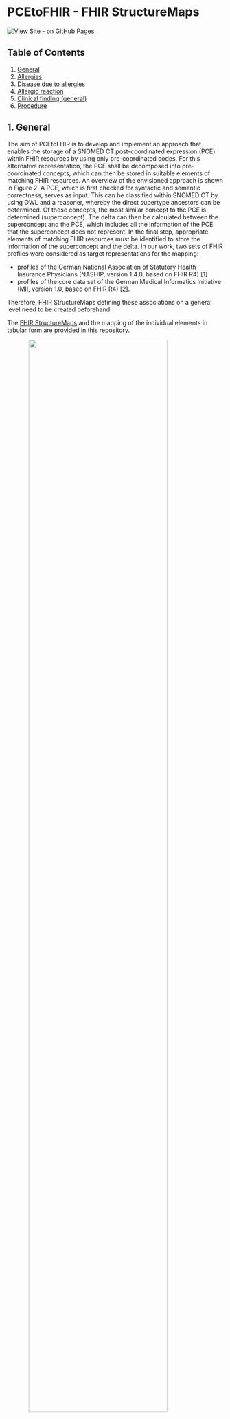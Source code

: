 # PCEtoFHIR - FHIR StructureMaps

[![View Site - on GitHub Pages](https://img.shields.io/badge/View_Site-on_GitHub_Pages-blueviolet?logo=github)](https://itcr-uni-luebeck.github.io/pce-to-fhir/)

## Table of Contents

1. [General](#1-general)
2. [Allergies](#2-allergies)
3. [Disease due to allergies](#3-disease-due-to-allergies)
4. [Allergic reaction](#4-allergic-reaction)
5. [Clinical finding (general)](#5-clinical-finding-general)
6. [Procedure](#6-procedure)

## 1. General
The aim of PCEtoFHIR is to develop and implement an approach that enables the storage of a SNOMED CT post-coordinated expression (PCE) within FHIR resources by using only pre-coordinated codes. For this alternative representation, the PCE shall be decomposed into pre-coordinated concepts, which can then be stored in suitable elements of matching FHIR resources.  An overview of the envisioned approach is shown in Figure 2.
A PCE, which is first checked for syntactic and semantic correctness, serves as input. This can be classified within SNOMED CT by using OWL and a reasoner, whereby the direct supertype ancestors can be determined. Of these concepts, the most similar concept to the PCE is determined (superconcept). The delta can then be calculated between the superconcept and the PCE, which includes all the information of the PCE that the superconcept does not represent. In the final step, appropriate elements of matching FHIR resources must be identified to store the information of the superconcept and the delta. In our work, two sets of FHIR profiles were considered as target representations for the mapping:
* profiles of the German National Association of Statutory Health Insurance Physicians (NASHIP, version 1.4.0, based on FHIR R4) [1] 
* profiles of the core data set of the German Medical Informatics Initiative (MII, version 1.0, based on FHIR R4) [2].  

Therefore, FHIR StructureMaps defining these associations on a general level need to be created beforehand.

The [FHIR StructureMaps]() and the mapping of the individual elements in tabular form are provided in this repository.

<img src="Images\overview-methods.png" style="width:80%; display: block; margin-left: auto; margin-right: auto; margin-bottom: 30px"/>

#### Publication
Ohlsen T, Drenkhahn C, Ingenerf J. Decomposition of post-coordinated SNOMED CT expressions for storage as HL7 FHIR resources (PCEtoFHIR) (Preprint). JMIR Medical Informatics. Published online February 28, 2024. doi:10.2196/preprints.57853


## 2. Allergies
Value rage: << 609328004 |Allergic disposition (finding)|

<table style="margin-left: auto; margin-right: auto;  margin-bottom: 30px">
    <tr>
        <th> <p style="margin-bottom:-5px">SNOMED CT element</p> </th>
        <th> <p style="margin-bottom:-5px">FHIRPath NASHIP</p> </th>
        <th> <p style="margin-bottom:-5px">FHIRPath MII</p> </th>
    </tr>
    <tr>
        <td> <p style="margin-bottom:-5px"><font color="#FF7F0E">Super concept</font></p></td>
        <td>---</td>
        <td>Condition.code</td>
    </tr>
    <tr>
        <td> <p style="margin-bottom:-5px"><font color="#FF7F0E">Causative agent</font></p></td>
        <td>AllergyIntolerance.code</td>
        <td>---</td>
    </tr>
    <tr>
        <td rowspan="2"> <p style="margin-bottom:-5px"><font color="#FF7F0E">Finding site</font></p> </td>
        <td rowspan="2"> <p style="margin-bottom:-5px">Extension von HL7 International: <br>AllergyIntolerance.openEHR-location</p> </td>
        <td> <p style="margin-bottom:-5px">Observation.bodySite</p> </td>
    </tr>
    <tr>
        <td> <p style="margin-bottom:-5px">Condition.bodySite</p> </td>
    </tr>
    <tr>
        <td rowspan="2"> <p style="margin-bottom:-5px"><font color="#FF7F0E">Associated morphology</font></p> </td>
        <td rowspan="2"> <p style="margin-bottom:-5px">AllergyIntolerance.reaction.manifestation.coding:snomed</p> </td>
        <td> <p style="margin-bottom:-5px">Observation.code</p> </td>
    </tr>
    <tr>
        <td> <p style="margin-bottom:-5px">Condition.evidence.code</p> </td>
    </tr>
    <tr>
        <td> <p style="margin-bottom:-5px"><font color="#FF7F0E">Pathological process</font></p> </td>
        <td> <p style="margin-bottom:-5px">AllergyIntolerance.reaction.manifestation.coding:snomed</p> </td>
        <td> <p style="margin-bottom:-5px">Condition.evidence.code</p> </td>
    </tr>
    <tr>
        <td> <p style="margin-bottom:-5px"><font color="#FF7F0E">Has realization</font></p> </td>
        <td> <p style="margin-bottom:-5px">AllergyIntolerance.reaction.manifestation.coding:snomed</p> </td>
        <td> <p style="margin-bottom:-5px">Condition.evidence.code</p> </td>
    </tr>
    <tr>
        <td> <p style="margin-bottom:-5px"><font color="#FF7F0E">Occurrence</font></p></td>
        <td>AllergyIntolerance.onsetAge.extension:lebensphase-von</td>
        <td>Condition.onset[x]:onsetPeriod.start.extension:lebensphase-von</td>
    </tr>
    <tr>
        <td> <p style="margin-bottom:-5px"><font color="#FF7F0E">Clinical course</font></p></td>
        <td>---</td>
        <td>Extension von HL7 International: <br>Condition.condition-diseaseCourse</td>
    </tr>
    <tr>
        <td> <p style="margin-bottom:-5px"><font color="#FF7F0E">Due to</font></p></td>
        <td>---</td>
        <td>Extension von HL7 International: <br>Condition.condition-dueTo</td>
    </tr>
</table>


#### References
MII:
* Condition.evidence.detail referenced Observation

#### Names of profiles
NASHIP:
* KBV_PR_Base_AllergyIntolerance

MII:
* Profile - Observation - Laboruntersuchung
* Profile - Condition - Diagnose


## 3. Disease due to allergies
Value rage: <<781474001 |Allergic disorder (disorder)|

<table style="margin-left: auto; margin-right: auto;  margin-bottom: 30px">
    <tr>
        <th> <p style="margin-bottom:-5px">SNOMED CT element</p> </th>
        <th> <p style="margin-bottom:-5px">FHIRPath NASHIP</p> </th>
        <th> <p style="margin-bottom:-5px">FHIRPath MII</p> </th>
    </tr>
    <tr>
        <td> <p style="margin-bottom:-5px"><font color="#FF7F0E">Super concept</font></p></td>
        <td>Condition.code</td>
        <td>Condition.code</td>
    </tr>
    <tr>
        <td> <p style="margin-bottom:-5px"><font color="#FF7F0E">Causative agent</font></p></td>
        <td>AllergyIntolerance.code</td>
        <td>---</td>
    </tr>
    <tr>
        <td rowspan="2"> <p style="margin-bottom:-5px"><font color="#FF7F0E">Finding site</font></p> </td>
        <td rowspan="2"> <p style="margin-bottom:-5px">Condition.bodySite</p> </td>
        <td> <p style="margin-bottom:-5px">Observation.bodySite</p> </td>
    </tr>
    <tr>
        <td> <p style="margin-bottom:-5px">Condition.bodySite</p> </td>
    </tr>
    <tr>
        <td rowspan="2"> <p style="margin-bottom:-5px"><font color="#FF7F0E">Associated morphology</font></p> </td>
        <td> <p style="margin-bottom:-5px">AllergyIntolerance.reaction.manifestation.coding:snomed</p> </td>
        <td> <p style="margin-bottom:-5px">Observation.code</p> </td>
    </tr>
    <tr>
        <td> <p style="margin-bottom:-5px"></p>Condition.evidence.code</td>
        <td> <p style="margin-bottom:-5px">Condition.evidence.code</p> </td>
    </tr>
    <tr>
        <td rowspan="2"> <p style="margin-bottom:-5px"><font color="#FF7F0E">Pathological process</font></p> </td>
        <td> <p style="margin-bottom:-5px">AllergyIntolerance.reaction.manifestation.coding:snomed</p> </td>
        <td rowspan="2"> <p style="margin-bottom:-5px">Condition.evidence.code</p> </td>
    </tr>
    <tr>
        <td> <p style="margin-bottom:-5px">Condition.evidence.code</p> </td>
    </tr>
    <tr>
        <td rowspan="2"> <p style="margin-bottom:-5px"><font color="#FF7F0E">Has realization</font></p> </td>
        <td> <p style="margin-bottom:-5px">AllergyIntolerance.reaction.manifestation.coding:snomed</p> </td>
        <td rowspan="2"> <p style="margin-bottom:-5px">Condition.evidence.code</p> </td>
    </tr>
    <tr>
        <td> <p style="margin-bottom:-5px">Condition.evidence.code</p> </td>
    </tr>
    <tr>
        <td rowspan="2"> <p style="margin-bottom:-5px"><font color="#FF7F0E">Occurrence</font></p></td>
        <td>Condition.onset[x]:onsetAge.extension:lebensphase-von</td>
        <td rowspan="2">Condition.onset[x]:onsetPeriod.start.extension:lebensphase-von</td>
    </tr>
    <tr>
        <td> <p style="margin-bottom:-5px">AllergyIntolerance.onsetAge.extension:lebensphase-von</p> </td>
    </tr>
    <tr>
        <td> <p style="margin-bottom:-5px"><font color="#FF7F0E">Clinical course</font></p></td>
        <td>Extension von HL7 International: <br>Condition.condition-diseaseCourse</td>
        <td>Extension von HL7 International: <br>Condition.condition-diseaseCourse</td>
    </tr>
    <tr>
        <td> <p style="margin-bottom:-5px"><font color="#FF7F0E">Due to</font></p></td>
        <td>Extension von HL7 International: <br>Condition.condition-dueTo</td>
        <td>Extension von HL7 International: <br>Condition.condition-dueTo</td>
    </tr>
</table>


#### References
NASHIP:
*  Condition.evidence.detail referenced Observation 

MII:
* Condition.evidence.detail referenced Observation

#### Names of profiles
NASHIP:
* KBV_PR_Base_AllergyIntolerance
* KBV_PR_Base_Condition_Diagnosis

MII:
* Profile - Observation - Laboruntersuchung
* Profile - Condition - Diagnose

## 4. Allergic reaction

Value rage: <<419076005 |Allergic reaction (disorder)|

<table style="margin-left: auto; margin-right: auto;  margin-bottom: 30px">
    <tr>
        <th> <p style="margin-bottom:-5px">SNOMED CT element</p> </th>
        <th> <p style="margin-bottom:-5px">FHIRPath NASHIP</p> </th>
        <th> <p style="margin-bottom:-5px">FHIRPath MII</p> </th>
    </tr>
    <tr>
        <td> <p style="margin-bottom:-5px"><font color="#FF7F0E">Super concept</font></p></td>
        <td>Condition.code</td>
        <td>Condition.code</td>
    </tr>
    <tr>
        <td> <p style="margin-bottom:-5px"><font color="#FF7F0E">Causative agent</font></p></td>
        <td>AllergyIntolerance.code</td>
        <td>---</td>
    </tr>
    <tr>
        <td rowspan="2"> <p style="margin-bottom:-5px"><font color="#FF7F0E">Finding site</font></p> </td>
        <td rowspan="2"> <p style="margin-bottom:-5px">Condition.bodySite</p> </td>
        <td> <p style="margin-bottom:-5px">Observation.bodySite</p> </td>
    </tr>
    <tr>
        <td> <p style="margin-bottom:-5px">Condition.bodySite</p> </td>
    </tr>
    <tr>
        <td rowspan="2"> <p style="margin-bottom:-5px"><font color="#FF7F0E">Associated morphology</font></p> </td>
        <td> <p style="margin-bottom:-5px">AllergyIntolerance.reaction.manifestation.coding:snomed</p> </td>
        <td> <p style="margin-bottom:-5px">Observation.code</p> </td>
    </tr>
    <tr>
        <td> <p style="margin-bottom:-5px"></p>Condition.evidence.code</td>
        <td> <p style="margin-bottom:-5px">Condition.evidence.code</p> </td>
    </tr>
    <tr>
        <td rowspan="2"> <p style="margin-bottom:-5px"><font color="#FF7F0E">Pathological process</font></p> </td>
        <td> <p style="margin-bottom:-5px">AllergyIntolerance.reaction.manifestation.coding:snomed</p> </td>
        <td rowspan="2"> <p style="margin-bottom:-5px">Condition.evidence.code</p> </td>
    </tr>
    <tr>
        <td> <p style="margin-bottom:-5px">Condition.evidence.code</p> </td>
    </tr>
    <tr>
        <td rowspan="2"> <p style="margin-bottom:-5px"><font color="#FF7F0E">Has realization</font></p> </td>
        <td> <p style="margin-bottom:-5px">AllergyIntolerance.reaction.manifestation.coding:snomed</p> </td>
        <td rowspan="2"> <p style="margin-bottom:-5px">Condition.evidence.code</p> </td>
    </tr>
    <tr>
        <td> <p style="margin-bottom:-5px">Condition.evidence.code</p> </td>
    </tr>
    <tr>
        <td rowspan="2"> <p style="margin-bottom:-5px"><font color="#FF7F0E">Occurrence</font></p></td>
        <td>Condition.onset[x]:onsetAge.extension:lebensphase-von</td>
        <td rowspan="2">Condition.onset[x]:onsetPeriod.start.extension:lebensphase-von</td>
    </tr>
    <tr>
        <td> <p style="margin-bottom:-5px">AllergyIntolerance.onsetAge.extension:lebensphase-von</p> </td>
    </tr>
    <tr>
        <td> <p style="margin-bottom:-5px"><font color="#FF7F0E">Clinical course</font></p></td>
        <td>Extension von HL7 International: <br>Condition.condition-diseaseCourse</td>
        <td>Extension von HL7 International: <br>Condition.condition-diseaseCourse</td>
    </tr>
    <tr>
        <td> <p style="margin-bottom:-5px"><font color="#FF7F0E">Due to</font></p></td>
        <td>Extension von HL7 International: <br>Condition.condition-dueTo</td>
        <td>Extension von HL7 International: <br>Condition.condition-dueTo</td>
    </tr>
</table>

#### References
NASHIP:
*  Condition.evidence.detail referenced Observation 

MII:
* Condition.evidence.detail referenced Observation

#### Names of profiles
NASHIP:
* KBV_PR_Base_AllergyIntolerance
* KBV_PR_Base_Condition_Diagnosis

MII:
* Profile - Observation - Laboruntersuchung
* Profile - Condition - Diagnose



## 5. Clinical finding (general)
Value range: <<404684003 | Clinical finding (finding)|  MINUS (<<781474001 |Allergic disorder (disorder)| OR << 609328004 |Allergic disposition (finding)| OR <<419076005 |Allergic reaction (disorder)| )

<table style="margin-left: auto; margin-right: auto;  margin-bottom: 30px">
    <tr>
        <th> <p style="margin-bottom:-5px">SNOMED CT element</p> </th>
        <th> <p style="margin-bottom:-5px">FHIRPath NASHIP</p> </th>
        <th> <p style="margin-bottom:-5px">FHIRPath MII</p> </th>
    </tr>
    <tr>
        <td> <p style="margin-bottom:-5px"><font color="#FF7F0E">Super concept</font></p></td>
        <td>Condition.code</td>
        <td>Condition.code<td>
    </tr>   
    <tr>
        <td rowspan="2"> <p style="margin-bottom:-5px"><font color="#FF7F0E">Finding site</font></p> </td>
        <td rowspan="2"> <p style="margin-bottom:-5px">Condition.bodySite</p> </td>
        <td> <p style="margin-bottom:-5px">Observation.bodySite</p> </td>
    </tr>
    <tr>
        <td> <p style="margin-bottom:-5px">Condition.bodySite</p> </td>
    </tr>
    <tr>
        <td> <p style="margin-bottom:-5px"><font color="#FF7F0E">Associated morphology</font></p> </td>
        <td> <p style="margin-bottom:-5px">Condition.evidence.code</p> </td>
        <td> <p style="margin-bottom:-5px"></p>Condition.evidence.code</td>
    </tr>
     <tr>
        <td> <p style="margin-bottom:-5px"><font color="#FF7F0E">Pathological process</font></p> </td>
        <td> <p style="margin-bottom:-5px">Condition.evidence.code</p> </td>
        <td> <p style="margin-bottom:-5px">Condition.evidence.code</p> </td>
    </tr>
    <tr>
        <td> <p style="margin-bottom:-5px"><font color="#FF7F0E">Clinical course</font></p></td>
        <td>Extension von HL7 International: <br>Condition.condition-diseaseCourse</td>
        <td>Extension von HL7 International: <br>Condition.condition-diseaseCourse</td>
    </tr>
    <tr>
        <td> <p style="margin-bottom:-5px"><font color="#FF7F0E">Due to</font></p></td>
        <td>Extension von HL7 International: <br>Condition.condition-dueTo</td>
        <td>Extension von HL7 International: <br>Condition.condition-dueTo</td>
    </tr>
</table>


#### References
NASHIP:
*  Condition.evidence.detail referenced Observation 

MII:
* Condition.evidence.detail referenced Observation

#### Names of profiles
NASHIP:
* KBV_PR_Base_Condition_Diagnosis

MII:
* Profile - Observation - Laboruntersuchung
* Profile - Condtion - Diagnosis

## 6. Procedure
Value range: <<71388002 |Procedure (procedure)|


<table style="margin-left: auto; margin-right: auto;  margin-bottom: 30px">
    <tr>
        <th> <p style="margin-bottom:-5px">SNOMED CT element</p> </th>
        <th> <p style="margin-bottom:-5px">FHIRPath NASHIP</p> </th>
        <th> <p style="margin-bottom:-5px">FHIRPath MII</p> </th>
    </tr>
    <tr>
        <td> <p style="margin-bottom:-5px"><font color="#FF7F0E">Super concept</font></p></td>
        <td>Procedure.code</td>
        <td>Procedure.code</td>
    </tr>
    <tr>
        <td> <p style="margin-bottom:-5px"><font color="#FF7F0E">Method</font></p></td>
        <td>Extension von HL7 International: <br> Procedure.procedure-method</td>
        <td>Extension von HL7 International: <br> Procedure.procedure-method</td>
    </tr>
    <tr>
        <td> <p style="margin-bottom:-5px"><font color="#FF7F0E">Procedure site - Direct</font></p></td>
        <td>Procedure.bodySite</td>
        <td>Procedure.bodySite</td>
    </tr>
    <tr>
        <td> <p style="margin-bottom:-5px"><font color="#FF7F0E">Procedure site - Indirect</font></p></td>
        <td>Procedure.bodySite</td>
        <td>Procedure.bodySite</td>
    </tr>
    <tr>
        <td> <p style="margin-bottom:-5px"><font color="#FF7F0E">Dirct substance</font></p></td>
        <td>Procedure.usedCode</td>
        <td>Procedure.usedCode</td>
    </tr>
    <tr>
        <td> <p style="margin-bottom:-5px"><font color="#FF7F0E">Dirct morphology</font></p></td>
        <td>Procedure.bodySite</td>
        <td>Procedure.bodySite</td>
    </tr>
    <tr>
        <td> <p style="margin-bottom:-5px"><font color="#FF7F0E">Using substance</font></p></td>
        <td>Procedure.usedCode</td>
        <td>Procedure.usedCode</td>
    </tr>
    <tr>
        <td> <p style="margin-bottom:-5px"><font color="#FF7F0E">Using device</font></p></td>
        <td>Procedure.usedCode</td>
        <td>Procedure.usedCode</td>
    </tr>
    <tr>
        <td> <p style="margin-bottom:-5px"><font color="#FF7F0E">Using access device</font></p></td>
        <td>Procedure.usedCode</td>
        <td>Procedure.usedCode</td>
    </tr>
    <tr>
        <td> <p style="margin-bottom:-5px"><font color="#FF7F0E">Has intent</font></p></td>
        <td>Procedure.category</td>
        <td>Procedure.category</td>
    </tr>
    <tr>
        <td> <p style="margin-bottom:-5px"><font color="#FF7F0E">Access</font></p></td>
        <td>Procedure.usedCode</td>
        <td>Procedure.usedCode</td>
    </tr>
    <tr>
        <td> <p style="margin-bottom:-5px"><font color="#FF7F0E">Surgical approach</font></p></td>
        <td>Procedure.usedCode</td>
        <td>Procedure.usedCode</td>
    </tr>
    <tr>
        <td> <p style="margin-bottom:-5px"><font color="#FF7F0E">Has Focus</font></p></td>
        <td>Procedure.reasonCode</td>
        <td>Procedure.reasonCode</td>
    </tr>
</table>



<!-- #### References
NASHIP:
*  Procedure.partOf referenced Pocedure (if more than one RoleGroup is used)

MII:
*  Procedure.partOf referenced Pocedure (if more than one RoleGroup is used) -->

#### Names of profiles
NASHIP:
* KBV_PR_Base_Procedure

MII:
* SD MII Prozedur Procedure



## References

[1] Kassenärztliche Bundesvereinigung. KBV-Basis-Profile. Accessed November 29, 2023. https://simplifier.net/organization/kassenrztlichebundesvereinigungkbv

[2]	Medizininformatik Initiative. Der Kerndatensatz der Medizininformatik-Initiative. Accessed November 29, 2023. https://www.medizininformatik-initiative.de/de/der-kerndatensatz-der-medizininformatik-initiative
